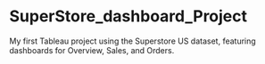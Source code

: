 # SuperStore_dashboard_Project
My first Tableau project using the Superstore US dataset, featuring dashboards for Overview, Sales, and Orders.
